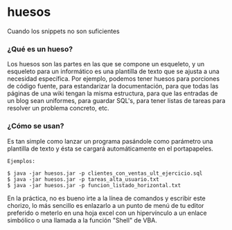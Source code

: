 huesos
======
Cuando los snippets no son suficientes


### ¿Qué es un hueso?

Los huesos son las partes en las que se compone un esqueleto, y un esqueleto para un informático es una 
plantilla de texto que se ajusta a una necesidad específica.
Por ejemplo, podemos tener huesos para porciones de código fuente, para estandarizar la documentación, para que todas las páginas de una wiki tengan la misma estructura, para que las entradas de un blog sean uniformes, para guardar SQL's, para tener listas de tareas para resolver un problema concreto, etc.


### ¿Cómo se usan?

Es tan simple como lanzar un programa pasándole como parámetro una plantilla de texto y ésta se cargará automáticamente en el portapapeles.

```
Ejemplos:

$ java -jar huesos.jar -p clientes_con_ventas_ult_ejercicio.sql
$ java -jar huesos.jar -p tareas_alta_usuario.txt
$ java -jar huesos.jar -p funcion_listado_horizontal.txt
```

En la práctica, no es bueno irte a la línea de comandos y escribir este chorizo, lo más sencillo es enlazarlo a un punto de menú de tu editor preferido o meterlo en una hoja excel con un hipervínculo a un enlace simbólico o una llamada a la función "Shell" de VBA. 

